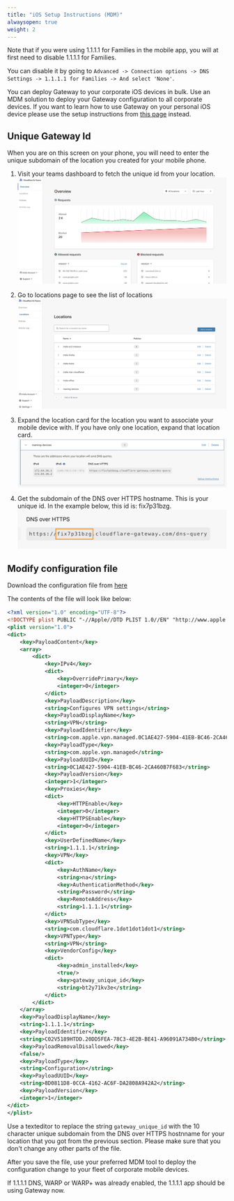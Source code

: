 ```yaml
---
title: "iOS Setup Instructions (MDM)"
alwaysopen: true
weight: 2
---
```



<Aside>

Note that if you were using 1.1.1.1 for Families in the mobile app, you will at first need to disable 1.1.1.1 for Families.

You can disable it by going to `Advanced -> Connection options -> DNS Settings -> 1.1.1.1 for Families -> And select 'None'`.
</Aside>

You can deploy Gateway to your corporate iOS devices in bulk. Use an MDM solution to deploy your Gateway configuration to all corporate devices. If you want to learn how to use Gateway on your personal iOS device please use the setup instructions from [this page](/gateway/locations/setup-instructions/ios/manual/) instead.

## Unique Gateway Id
When you are on this screen on your phone, you will need to enter the unique subdomain of the location you created for your mobile phone.

1. Visit your teams dashboard to fetch the unique id from your location.
![Go to teams dash](../../../static/go-to-teams-dashboard.png)

2. Go to locations page to see the list of locations
![Go to locations page](../../../static/go-to-locations-page.png)

3. Expand the location card for the location you want to associate your mobile device with. If you have only one location, expand that location card.
![Expand location card](../../../static/expand-location-card.png)

4. Get the subdomain of the DNS over HTTPS hostname. This is your unique id. In the example below, this id is: fix7p31bzg.
![Get unique subdomain](../../../static/unique-gateway-id.png)

## Modify configuration file

Download the configuration file from <a href="./cfteams.mobileconfig" download>here</a>

The contents of the file will look like below:
```xml
<?xml version="1.0" encoding="UTF-8"?>
<!DOCTYPE plist PUBLIC "-//Apple//DTD PLIST 1.0//EN" "http://www.apple.com/DTDs/PropertyList-1.0.dtd">
<plist version="1.0">
<dict>
	<key>PayloadContent</key>
	<array>
		<dict>
			<key>IPv4</key>
			<dict>
				<key>OverridePrimary</key>
				<integer>0</integer>
			</dict>
			<key>PayloadDescription</key>
			<string>Configures VPN settings</string>
			<key>PayloadDisplayName</key>
			<string>VPN</string>
			<key>PayloadIdentifier</key>
			<string>com.apple.vpn.managed.0C1AE427-5904-41EB-BC46-2CA460B7F683</string>
			<key>PayloadType</key>
			<string>com.apple.vpn.managed</string>
			<key>PayloadUUID</key>
			<string>0C1AE427-5904-41EB-BC46-2CA460B7F683</string>
			<key>PayloadVersion</key>
			<integer>1</integer>
			<key>Proxies</key>
			<dict>
				<key>HTTPEnable</key>
				<integer>0</integer>
				<key>HTTPSEnable</key>
				<integer>0</integer>
			</dict>
			<key>UserDefinedName</key>
			<string>1.1.1.1</string>
			<key>VPN</key>
			<dict>
				<key>AuthName</key>
				<string>na</string>
				<key>AuthenticationMethod</key>
				<string>Password</string>
				<key>RemoteAddress</key>
				<string>1.1.1.1</string>
			</dict>
			<key>VPNSubType</key>
			<string>com.cloudflare.1dot1dot1dot1</string>
			<key>VPNType</key>
			<string>VPN</string>
			<key>VendorConfig</key>
			<dict>
				<key>admin_installed</key>
				<true/>
				<key>gateway_unique_id</key>
				<string>bt2y71kv3e</string>
			</dict>
		</dict>
	</array>
	<key>PayloadDisplayName</key>
	<string>1.1.1.1</string>
	<key>PayloadIdentifier</key>
	<string>C02V5189HTDD.20DD5FEA-78C3-4E2B-BE41-A96091A734B0</string>
	<key>PayloadRemovalDisallowed</key>
	<false/>
	<key>PayloadType</key>
	<string>Configuration</string>
	<key>PayloadUUID</key>
	<string>8D0811D8-0CCA-4162-AC6F-DA2808A942A2</string>
	<key>PayloadVersion</key>
	<integer>1</integer>
</dict>
</plist>
```

Use a texteditor to replace the string `gateway_unique_id` with the 10 character unique subdomain from the DNS over HTTPS hostnname for your location that you got from the previous section. Please make sure that you don't change any other parts of the file.

After you save the file, use your preferred MDM tool to deploy the configuration change to your fleet of corporate mobile devices.

If 1.1.1.1 DNS, WARP or WARP+ was already enabled, the 1.1.1.1 app should be using Gateway now.